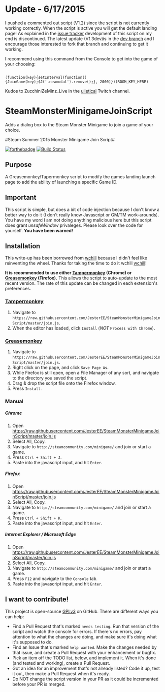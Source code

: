 # Update - 6/17/2015
I pushed a commented out script (V1.2) since the script is not currently working correctly.  When the script is active you will get the default landing page!  As explained in the [issue tracker](https://github.com/JesterEE/SteamMonsterMinigameJoinScript/issues/1) development of this script on my end is discontinued.  The latest update (V1.3dev)is in the [dev branch](https://github.com/JesterEE/SteamMonsterMinigameJoinScript/tree/dev) and I encourage those interested to fork that branch and continuing to get it working.

I recommend using this command from the Console to get into the game of your choosing:

<code>
(function(key){setInterval(function(){JoinGame(key);$J('.newmodal').remove();}, 2000)})(ROOM_KEY_HERE)
</code>

Kudos to ZucchiniZeMinz_Live in the [ulletical](http://www.twitch.tv/ulletical) Twitch channel.

# SteamMonsterMinigameJoinScript
Adds a dialog box to the Steam Monster Minigame to join a game of your choice.

#Steam Summer 2015 Monster Minigame Join Script#

[![forthebadge](http://forthebadge.com/images/badges/fuck-it-ship-it.svg)](http://forthebadge.com) [![Build Status](https://travis-ci.org/JesterEE/SteamMonsterMinigameJoinScript.svg?branch=master)](https://travis-ci.org/JesterEE/SteamMonsterMinigameJoinScript)

## Purpose ##

A Greasemonkey/Tapermonkey script to modify the games landing launch page to add the ability of launching a specific Game ID.

## Important ##

This script is simple, but does a bit of code injection because I don't know a better way to do it (I don't really know Javascript or GM/TM work-arounds).  You have my word I am not doing anything malicious here but this script does grant _unsafeWindow_ privaleges.  Please look over the code for yourself.  __You have been warned!__

## Installation ##
This write-up has been borrowed from [wchill](https://github.com/wchill) because I didn't feel like reinventing the wheel.  Thanks for taking the time to do it wchill [wchill](https://github.com/wchill)!

**It is recommended to use either [Tampermonkey](https://chrome.google.com/webstore/detail/tampermonkey/dhdgffkkebhmkfjojejmpbldmpobfkfo?hl=en) (Chrome) or [Greasemonkey](https://addons.mozilla.org/en-us/firefox/addon/greasemonkey/) (Firefox).** This allows the script to auto-update to the most recent version. The rate of this update can be changed in each extension's preferences.

### [Tampermonkey](https://chrome.google.com/webstore/detail/tampermonkey/dhdgffkkebhmkfjojejmpbldmpobfkfo?hl=en) ###

1. Navigate to `https://raw.githubusercontent.com/JesterEE/SteamMonsterMinigameJoinScript/master/join.js`.
2. When the editor has loaded, click `Install` (*NOT* `Process with Chrome`).

### [Greasemonkey](https://addons.mozilla.org/en-us/firefox/addon/greasemonkey/) ###

1. Navigate to `https://raw.githubusercontent.com/JesterEE/SteamMonsterMinigameJoinScript/master/join.js`.
2. Right click on the page, and click `Save Page As`.
3. While Firefox is still open, open a File Manager of any sort, and navigate to the directory you saved the script.
4. Drag & drop the script file onto the Firefox window.
5. Press `Install`.

### Manual ###

##### Chrome #####
1. Open https://raw.githubusercontent.com/JesterEE/SteamMonsterMinigameJoinScript/master/join.js
2. Select All, Copy.
3. Navigate to `http://steamcommunity.com/minigame/` and join or start a game.
4. Press `Ctrl + Shift + J`.
5. Paste into the javascript input, and hit `Enter`.

##### Firefox #####
1. Open https://raw.githubusercontent.com/JesterEE/SteamMonsterMinigameJoinScript/master/join.js
2. Select All, Copy.
3. Navigate to `http://steamcommunity.com/minigame/` and join or start a game.
4. Press `Ctrl + Shift + K`.
5. Paste into the javascript input, and hit `Enter`.

##### Internet Explorer / Microsoft Edge #####
1. Open https://raw.githubusercontent.com/JesterEE/SteamMonsterMinigameJoinScript/master/join.js
2. Select All, Copy.
3. Navigate to `http://steamcommunity.com/minigame/` and join or start a game.
4. Press `F12` and navigate to the `Console` tab.
5. Paste into the javascript input, and hit `Enter`.

## I want to contribute! ##

This project is open-source [GPLv3](https://www.gnu.org/licenses/gpl-3.0.en.html) on GitHub. There are different ways you can help:

- Find a Pull Request that's marked `needs testing`. Run that version of the script and watch the console for errors. If there's no errors, pay attention to what the changes are doing, and make sure it's doing what it's supposed to do.
- Find an Issue that's marked `help wanted`. Make the changes needed by that issue, and create a Pull Request with your enhancement or bugfix.
- Pick an item off the TODO list, below, and implement it. When it's done (and tested and working), create a Pull Request.
- Got an idea for an improvement that's not already listed? Code it up, test it out, then make a Pull Request when it's ready.
- Do NOT change the script version in your PR as it could be incremented before your PR is merged.
